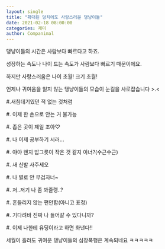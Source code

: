 ```yaml
---
layout: single
title: "확대된 덩치에도 사랑스러운 댕냥이들"
date: 2021-02-18 08:00:00
categories: 재미
author: Companimal
---
```


댕냥이들의 시간은 사람보다 빠르다고 하죠.

성장하는 속도나 나이 드는 속도가 사람보다 빠르기 때문이에요.

하지만 사랑스러움은 나이 초월! 크기 초월!

언제나 귀여움을 잃지 않는 댕냥이들의 모습이 눈길을 사로잡습니다 &gt;.&lt;

\#.새침데기였던 적 없는 것처럼

\#. 이제 한 손으로 안는 거 불가능

\#. 좁은 곳이 제일 조아♡

\#. 나 이제 공부하기 시러...

\#. 야야 왠지 밥그릇이 작은 것 같지 아너?(수근수근)

\#. 새 신발 사주세오

\#. 나 별로 안 무겁자너~

\#. 저..저기 나 좀 봐줄랭..?

\#. 흔들리지 않는 편안함(아니고 표정)

\#. 기다려바 진짜 나 들어갈 수 있다니까?

\#. 이제 나한테 유딩이라고 하면 화낸다!!

세월이 흘러도 귀여운 댕냥이들의 심장폭행은 계속되네요 ㅋㅋㅋㅋㅋ
